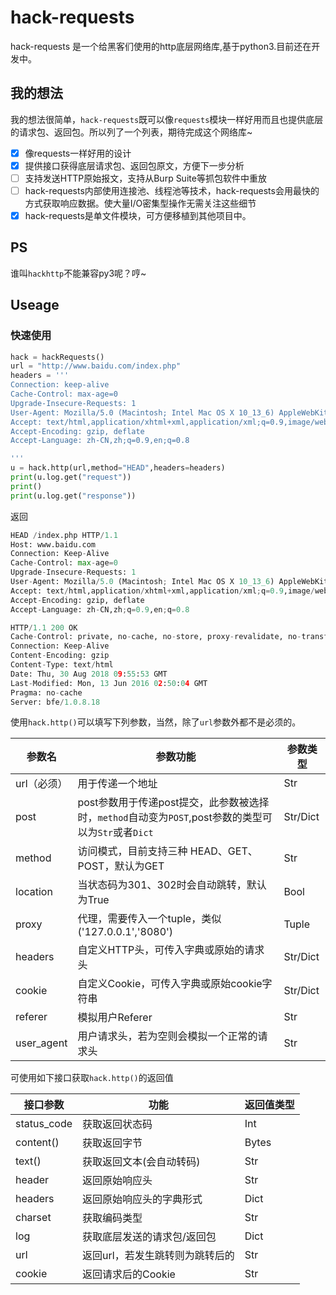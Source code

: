 # hack-requests
hack-requests 是一个给黑客们使用的http底层网络库,基于python3.目前还在开发中。

## 我的想法
我的想法很简单，`hack-requests`既可以像`requests`模块一样好用而且也提供底层的请求包、返回包。所以列了一个列表，期待完成这个网络库~
- [x] 像requests一样好用的设计
- [x] 提供接口获得底层请求包、返回包原文，方便下一步分析
- [ ] 支持发送HTTP原始报文，支持从Burp Suite等抓包软件中重放
- [ ] hack-requests内部使用连接池、线程池等技术，hack-requests会用最快的方式获取响应数据。使大量I/O密集型操作无需关注这些细节
- [x] hack-requests是单文件模块，可方便移植到其他项目中。

## PS
谁叫`hackhttp`不能兼容py3呢？哼~

## Useage

### 快速使用

```python
hack = hackRequests()
url = "http://www.baidu.com/index.php"
headers = '''
Connection: keep-alive
Cache-Control: max-age=0
Upgrade-Insecure-Requests: 1
User-Agent: Mozilla/5.0 (Macintosh; Intel Mac OS X 10_13_6) AppleWebKit/537.36 (KHTML, like Gecko) Chrome/68.0.3440.106 Safari/537.36
Accept: text/html,application/xhtml+xml,application/xml;q=0.9,image/webp,image/apng,*/*;q=0.8
Accept-Encoding: gzip, deflate
Accept-Language: zh-CN,zh;q=0.9,en;q=0.8

'''
u = hack.http(url,method="HEAD",headers=headers)
print(u.log.get("request"))
print()
print(u.log.get("response"))
```

返回

```python
HEAD /index.php HTTP/1.1
Host: www.baidu.com
Connection: Keep-Alive
Cache-Control: max-age=0
Upgrade-Insecure-Requests: 1
User-Agent: Mozilla/5.0 (Macintosh; Intel Mac OS X 10_13_6) AppleWebKit/537.36 (KHTML, like Gecko) Chrome/68.0.3440.106 Safari/537.36
Accept: text/html,application/xhtml+xml,application/xml;q=0.9,image/webp,image/apng,*/*;q=0.8
Accept-Encoding: gzip, deflate
Accept-Language: zh-CN,zh;q=0.9,en;q=0.8

HTTP/1.1 200 OK
Cache-Control: private, no-cache, no-store, proxy-revalidate, no-transform
Connection: Keep-Alive
Content-Encoding: gzip
Content-Type: text/html
Date: Thu, 30 Aug 2018 09:55:53 GMT
Last-Modified: Mon, 13 Jun 2016 02:50:04 GMT
Pragma: no-cache
Server: bfe/1.0.8.18
```

使用`hack.http()`可以填写下列参数，当然，除了`url`参数外都不是必须的。

| 参数名      | 参数功能                                                     | 参数类型 |
| ----------- | ------------------------------------------------------------ | -------- |
| url（必须） | 用于传递一个地址                                             | Str      |
| post        | post参数用于传递post提交，此参数被选择时，`method`自动变为`POST`,post参数的类型可以为`Str`或者`Dict` | Str/Dict |
| method      | 访问模式，目前支持三种 HEAD、GET、POST，默认为GET            | Str      |
| location    | 当状态码为301、302时会自动跳转，默认为True                   | Bool     |
| proxy       | 代理，需要传入一个tuple，类似 ('127.0.0.1','8080')           | Tuple    |
| headers     | 自定义HTTP头，可传入字典或原始的请求头                       | Str/Dict |
| cookie      | 自定义Cookie，可传入字典或原始cookie字符串                   | Str/Dict |
| referer     | 模拟用户Referer                                              | Str      |
| user_agent  | 用户请求头，若为空则会模拟一个正常的请求头                   | Str      |

可使用如下接口获取`hack.http()`的返回值

| 接口参数    | 功能                            | 返回值类型 |
| ----------- | ------------------------------- | ---------- |
| status_code | 获取返回状态码                  | Int        |
| content()   | 获取返回字节                    | Bytes      |
| text()      | 获取返回文本(会自动转码)        | Str        |
| header      | 返回原始响应头                  | Str        |
| headers     | 返回原始响应头的字典形式        | Dict       |
| charset     | 获取编码类型                    | Str        |
| log         | 获取底层发送的请求包/返回包     | Dict       |
| url         | 返回url，若发生跳转则为跳转后的 | Str        |
| cookie      | 返回请求后的Cookie           | Str        | 

